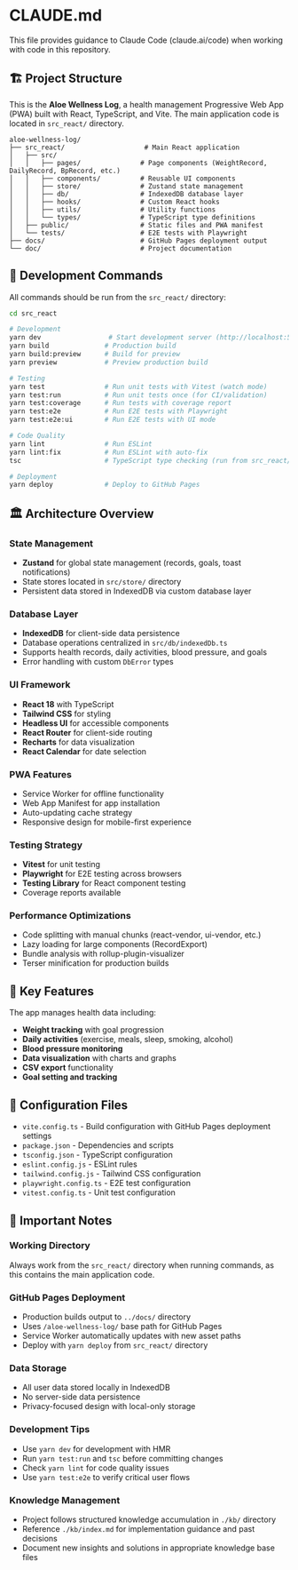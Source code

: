 # CLAUDE.md

This file provides guidance to Claude Code (claude.ai/code) when working with code in this repository.

## 🏗️ Project Structure

This is the **Aloe Wellness Log**, a health management Progressive Web App (PWA) built with React, TypeScript, and Vite. The main application code is located in `src_react/` directory.

```
aloe-wellness-log/
├── src_react/                    # Main React application
│   ├── src/
│   │   ├── pages/               # Page components (WeightRecord, DailyRecord, BpRecord, etc.)
│   │   ├── components/          # Reusable UI components 
│   │   ├── store/               # Zustand state management
│   │   ├── db/                  # IndexedDB database layer
│   │   ├── hooks/               # Custom React hooks
│   │   ├── utils/               # Utility functions
│   │   └── types/               # TypeScript type definitions
│   ├── public/                  # Static files and PWA manifest
│   └── tests/                   # E2E tests with Playwright
├── docs/                        # GitHub Pages deployment output
└── doc/                         # Project documentation
```

## 🚀 Development Commands

All commands should be run from the `src_react/` directory:

```bash
cd src_react

# Development
yarn dev                 # Start development server (http://localhost:5173)
yarn build              # Production build
yarn build:preview      # Build for preview
yarn preview            # Preview production build

# Testing
yarn test               # Run unit tests with Vitest (watch mode)
yarn test:run           # Run unit tests once (for CI/validation)
yarn test:coverage      # Run tests with coverage report
yarn test:e2e           # Run E2E tests with Playwright
yarn test:e2e:ui        # Run E2E tests with UI mode

# Code Quality
yarn lint               # Run ESLint
yarn lint:fix           # Run ESLint with auto-fix
tsc                     # TypeScript type checking (run from src_react/)

# Deployment
yarn deploy             # Deploy to GitHub Pages
```

## 🏛️ Architecture Overview

### State Management
- **Zustand** for global state management (records, goals, toast notifications)
- State stores located in `src/store/` directory
- Persistent data stored in IndexedDB via custom database layer

### Database Layer
- **IndexedDB** for client-side data persistence
- Database operations centralized in `src/db/indexedDb.ts`
- Supports health records, daily activities, blood pressure, and goals
- Error handling with custom `DbError` types

### UI Framework
- **React 18** with TypeScript
- **Tailwind CSS** for styling
- **Headless UI** for accessible components
- **React Router** for client-side routing
- **Recharts** for data visualization
- **React Calendar** for date selection

### PWA Features
- Service Worker for offline functionality
- Web App Manifest for app installation
- Auto-updating cache strategy
- Responsive design for mobile-first experience

### Testing Strategy
- **Vitest** for unit testing
- **Playwright** for E2E testing across browsers
- **Testing Library** for React component testing
- Coverage reports available

### Performance Optimizations
- Code splitting with manual chunks (react-vendor, ui-vendor, etc.)
- Lazy loading for large components (RecordExport)
- Bundle analysis with rollup-plugin-visualizer
- Terser minification for production builds

## 🎯 Key Features

The app manages health data including:
- **Weight tracking** with goal progression
- **Daily activities** (exercise, meals, sleep, smoking, alcohol)
- **Blood pressure monitoring**
- **Data visualization** with charts and graphs
- **CSV export** functionality
- **Goal setting and tracking**

## 🔧 Configuration Files

- `vite.config.ts` - Build configuration with GitHub Pages deployment settings
- `package.json` - Dependencies and scripts
- `tsconfig.json` - TypeScript configuration
- `eslint.config.js` - ESLint rules
- `tailwind.config.js` - Tailwind CSS configuration
- `playwright.config.ts` - E2E test configuration
- `vitest.config.ts` - Unit test configuration

## 🚨 Important Notes

### Working Directory
Always work from the `src_react/` directory when running commands, as this contains the main application code.

### GitHub Pages Deployment
- Production builds output to `../docs/` directory
- Uses `/aloe-wellness-log/` base path for GitHub Pages
- Service Worker automatically updates with new asset paths
- Deploy with `yarn deploy` from `src_react/` directory

### Data Storage
- All user data stored locally in IndexedDB
- No server-side data persistence
- Privacy-focused design with local-only storage

### Development Tips
- Use `yarn dev` for development with HMR
- Run `yarn test:run` and `tsc` before committing changes
- Check `yarn lint` for code quality issues
- Use `yarn test:e2e` to verify critical user flows

### Knowledge Management
- Project follows structured knowledge accumulation in `./kb/` directory
- Reference `./kb/index.md` for implementation guidance and past decisions
- Document new insights and solutions in appropriate knowledge base files